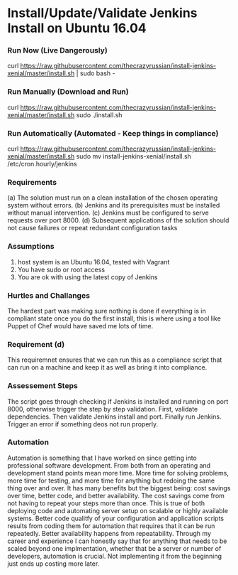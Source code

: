 # Install/Update/Validate Jenkins Install on Ubuntu 16.04

### Run Now (Live Dangerously)
 curl https://raw.githubusercontent.com/thecrazyrussian/install-jenkins-xenial/master/install.sh | sudo bash -
 
### Run Manually (Download and Run)
 curl https://raw.githubusercontent.com/thecrazyrussian/install-jenkins-xenial/master/install.sh
 sudo ./install.sh

### Run Automatically (Automated - Keep things in compliance)
 curl https://raw.githubusercontent.com/thecrazyrussian/install-jenkins-xenial/master/install.sh
 sudo mv install-jenkins-xenial/install.sh /etc/cron.hourly/jenkins

### Requirements
(a) The solution must run on a clean installation of the chosen operating system without errors.
(b) Jenkins and its prerequisites must be installed without manual intervention.
(c) Jenkins must be configured to serve requests over port 8000.
(d) Subsequent applications of the solution should not cause failures or repeat redundant configuration tasks
 
### Assumptions
 1. host system is an Ubuntu 16.04, tested with Vagrant
 2. You have sudo or root access 
 3. You are ok with using the latest copy of Jenkins
 
### Hurtles and Challanges
The hardest part was making sure nothing is done if everything is in compliant state once you do the first install, this is where using a tool like Puppet of Chef would have saved me lots of time. 

### Requirement (d)
This requiremnet ensures that we can run this as a compliance script that can run on a machine and keep it as well as bring it into compliance.

### Assessement Steps
The script goes through checking if Jenkins is installed and running on port 8000, otherwise trigger the step by step validation. First, validate dependencies. Then validate Jenkins install and port. Finally run Jenkins. Trigger an error if something deos not run properly.

### Automation
Automation is something that I have worked on since getting into professional software development. From both from an operating and development stand points mean more time. More time for solving problems, more time for testing, and more time for anything but redoing the same thing over and over. It has many benefits but the biggest being: cost savings over time, better code, and better availability.
The cost savings come from not having to repeat your steps more than once. This is true of both deploying code and automating server setup on scalable or highly available systems. Better code qualitfy of your configuration and application scripts results from coding them for automation that requires that it can be run repeatedly. Better availability happens from repeatability. 
Through my career and experience I can honestly say that for anything that needs to be scaled beyond one implmentation, whether that be a server or number of developers, automation is crucial. Not implementing it from the beginning just ends up costing more later.
